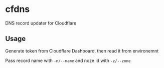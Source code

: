 # cfdns

DNS record updater for Cloudflare

## Usage

Generate token from Cloudflare Dashboard, then read it from environemnt

Pass record name with `-n/--name` and noze id with `-z/--zone`
